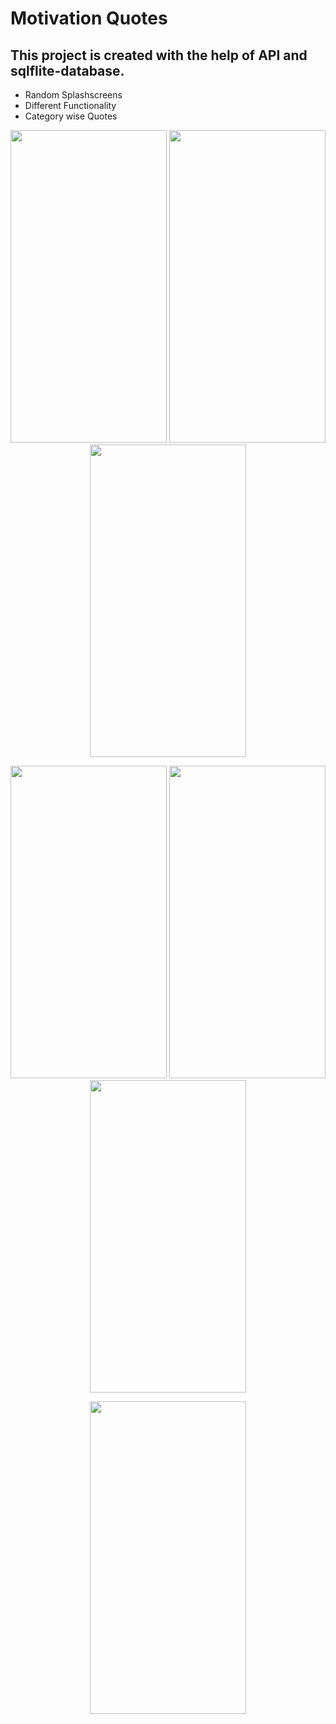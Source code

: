 # Motivation Quotes

## This project is created with the help of API and sqlflite-database.

- Random Splashscreens
- Different Functionality
- Category wise Quotes


<p align=center>
<img src="https://user-images.githubusercontent.com/111565916/201015517-ae9d2b33-5531-4a18-ad71-f0dce6d70dfc.jpg" height=500 width=250>
<img src="https://user-images.githubusercontent.com/111565916/201015528-1fe9334d-cca3-48f4-90a2-24364d1dda02.jpg" height=500 width=250>
<img src="https://user-images.githubusercontent.com/111565916/201015546-5410c475-e607-43b3-88dc-ae4e77947965.jpg" height=500 width=250>
</p>


<p align=center>
<img src="https://user-images.githubusercontent.com/111565916/203913937-2b975cc2-f977-43e3-846f-0883c2c189e5.jpg" height=500 width=250>
<img src="https://user-images.githubusercontent.com/111565916/203913904-0bdf916a-127f-4b32-a4e2-9b72c41fb9fb.jpg" height=500 width=250>
<img src="https://user-images.githubusercontent.com/111565916/203913915-518a6a8c-544a-4db2-91e3-1fe9d568c750.jpg" height=500 width=250>
</p>


<p align=center>
<img src="https://user-images.githubusercontent.com/111565916/203913951-2e05d44c-5303-48d2-b1f8-f7044533f5ca.gif" height=500 width=250>
</p>
